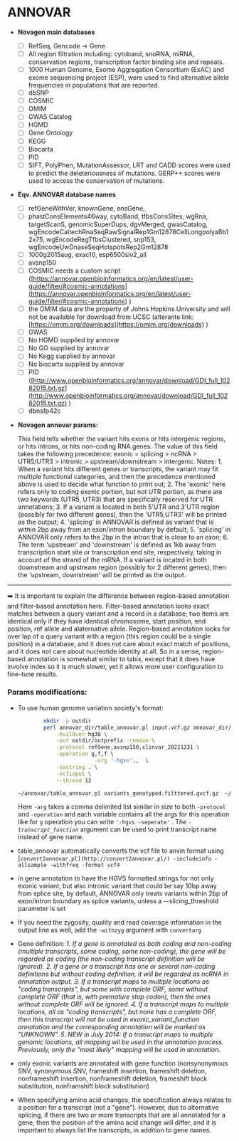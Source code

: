 # ANNOVAR

- **Novagen main databases**
    - [ ]  RefSeq, Gencode → Gene
    - [ ]  All region filtration including: cytoband, snoRNA, miRNA, conservation regions, transcription factor binding site and repeats.
    - [ ]  1000 Human Genome, Exome Aggregation Consortium (ExAC) and exome sequencing project (ESP), were used to find alternative allele frequencies in populations that are reported.
    - [ ]  dbSNP
    - [ ]  COSMIC
    - [ ]  OMIM
    - [ ]  GWAS Catalog
    - [ ]  HGMD
    - [ ]  Gene Ontology
    - [ ]  KEGG
    - [ ]  Biocarta
    - [ ]  PID
    - [ ]  SIFT, PolyPhen, MutationAssessor, LRT and CADD scores were used to predict the deleteriousness of mutations. GERP++ scores were used to access the conservation of mutations.

- **Eqv. ANNOVAR database names**
    - [ ]  refGeneWithVer, knownGene, ensGene,
    - [ ]  phastConsElements46way, cytoBand, tfbsConsSites, wgRna, targetScanS, genomicSuperDups, dgvMerged, gwasCatalog, wgEncodeCaltechRnaSeqRawSignalRep1Gm12878CellLongpolyaBb12x75, wgEncodeRegTfbsClustered, snp153, wgEncodeUwDnaseSeqHotspotsRep2Gm12878
    - [ ]  1000g2015aug, exac10, esp6500siv2_all
    - [ ]  avsnp150
    - [ ]  COSMIC needs a custom script ([https://annovar.openbioinformatics.org/en/latest/user-guide/filter/#cosmic-annotations](https://annovar.openbioinformatics.org/en/latest/user-guide/filter/#cosmic-annotations) )
    - [ ]  the OMIM data are the property of Johns Hopkins University and will not be available for download from UCSC (alterante link: [https://omim.org/downloads](https://omim.org/downloads) )
    - [ ]  GWAS
    - [ ]  No HGMD supplied by annovar
    - [ ]  No GO supplied by annovar
    - [ ]  No Kegg supplied by annovar
    - [ ]  No biocarta supplied by annovar
    - [ ]  PID ([http://www.openbioinformatics.org/annovar/download/GDI_full_10282015.txt.gz](http://www.openbioinformatics.org/annovar/download/GDI_full_10282015.txt.gz) )
    - [ ]  dbnsfp42c
- **Novagen annovar params:**
    
    This field tells whether the variant hits exons or hits intergenic regions, or hits introns, or hits non-coding RNA genes. The value of this field takes the following precedence: exonic = splicing > ncRNA > UTR5/UTR3 > intronic > upstream/downstream > intergenic. Notes: 1. When a variant hits different genes or transcripts, the variant may fit multiple functional categories, and then the precedence mentioned above is used to decide what function to print out; 2. The 'exonic' here refers only to coding exonic portion, but not UTR portion, as there are two keywords (UTR5, UTR3) that are specifically reserved for UTR annotations; 3. If a variant is located in both 5'UTR and 3'UTR region (possibly for two different genes), then the 'UTR5,UTR3' will be printed as the output; 4. 'splicing' in ANNOVAR is defined as variant that is within 2bp away from an exon/intron boundary by default; 5. 'splicing' in ANNOVAR only refers to the 2bp in the intron that is close to an exon; 6. The term 'upstream' and 'downstream' is defined as 1kb away from transcription start site or transcription end site, respectively, taking in account of the strand of the mRNA. If a variant is located in both downstream and upstream region (possibly for 2 different genes), then the 'upstream, downstream' will be printed as the output.
    

---

<aside>
➡️ It is important to explain the difference between region-based annotation and filter-based annotation here. Filter-based annotation looks exact matches between a query variant and a record in a database; two items are identical only if they have identical chromosome, start position, end position, ref allele and alaternative allele. Region-based annotation looks for over lap of a query variant with a region (this region could be a single position) in a database, and it does not care about exact match of positions, and it does not care about nucleotide identity at all. So in a sense, region-based annotation is somewhat similar to tabix, except that it does have involve index so it is much slower, yet it allows more user configuration to fine-tune results.

</aside>

### Params modifications:

- To use human genome variation society's format:
    
    ```bash
            mkdir -p outdir
            perl annovar_dir/table_annovar.pl input.vcf.gz annovar_dir/humandb/ \
                -buildver hg38 \
                -out outdir/outprefix -remove \
                -protocol refGene,avsnp150,clinvar_20221231 \
                -operation g,f,f \
    						-arg '-hgvs',,  \
                -nastring . \
                -vcfinput \
                --thread 12
    ```
    
    ```bash
    ~/annovar/table_annovar.pl variants_genotyped.filttered.gvcf.gz  ~/annovar/humandb/ -buildver hg38 -out test1 -protocol refGene,avsnp150,clinvar_20221231,cosmic70,dbnsfp31a_interpro,EAS.sites.2015_08,EUR.sites.2015_08,gme,gnomad211_exome,SAS.sites.2015_08,wgRna,refGeneVersion,gwasCatalog,cytoBand,ensGene,ensGeneMrna -operation g,f,f,f,f,f,f,f,f,f,r,g,r,r,g,r -arg '-hgvs -separate -exonsort',,,,,,,,,,,,,, -nastring . -vcfinput -remove -thread 12 -polish -xref ~/annovar/example/gene_fullxref.txt
    ```
    
    Here `-arg` takes a comma delimited list similar in size to both `-protocol` and `-operation` and each variable contains all the args for this operation like for `g` operation you can write  `'-hgvs -seperate'` . T*he `-transcript_function`* argument can be used to print transcript name instead of gene name.
    
- table_annovar automatically  converts the vcf file to anvin format using [`convert2annovar.pl](http://convert2annovar.pl/) -includeinfo -allsample -withfreq -format vcf4`
- in gene annotation to have the HGVS formatted strings for not only exonic variant, but also intronic variant that could be say 10bp away from splice site, by default, ANNOVAR only treats variants within 2bp of exon/intron boundary as splice variants, unless a --slicing_threshold parameter is set
- If you need the zygosity, quality and read coverage information in the output line as well, add the `-withzyg` argument with `convertarg`
- Gene definition: *1. If a gene is annotated as both coding and non-coding (multiple transcripts, some coding, some non-coding), the gene will be regarded as coding (the non-coding transcript definition will be ignored). 2. If a gene or a transcript has one or several non-coding definitions but without coding definition, it will be regarded as ncRNA in annotation output. 3. If a transcript maps to multiple locations as "coding transcripts", but some with complete ORF, some without complete ORF (that is, with premature stop codon), then the ones without complete ORF will be ignored. 4. If a transcript maps to multiple locations, all as "coding transcripts", but none has a complete ORF, then this transcript will not be used in exonic_variant_function annotation and the corresponding annotation will be marked as "UNKNOWN". 5. NEW in July 2014: If a transcript maps to multiple genomic locations, all mapping wil be used in the annotation process. Previously, only the "most likely" mapping will be used in annotation.*
- only exonic variants are annotated with gene function (nonsynonymous SNV, synonymous SNV, frameshift insertion, frameshift deletion, nonframeshift insertion, nonframeshift deletion, frameshift block substitution, nonframshift block substitution)
- When specifying amino acid changes, the specification always relates to a position for a transcript (not a "gene"). However, due to alternative splicing, if there are two or more transcripts that are all annotated for a gene, then the position of the amino acid change will differ, and it is important to always list the transcripts, in addition to gene names.
